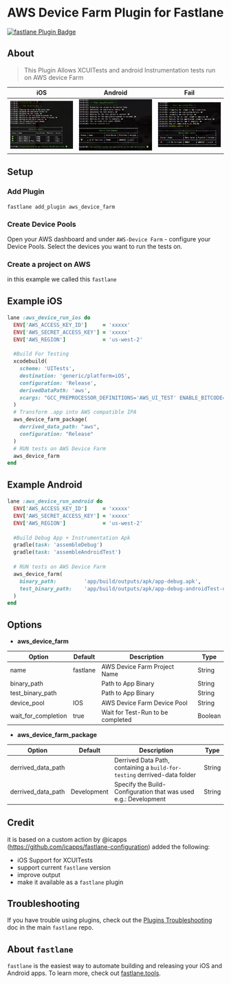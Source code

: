 # AWS Device Farm Plugin for Fastlane

[![fastlane Plugin Badge](https://rawcdn.githack.com/fastlane/fastlane/master/fastlane/assets/plugin-badge.svg)](https://rubygems.org/gems/fastlane-plugin-sharethemeal)


## About
> This Plugin Allows XCUITests and android Instrumentation tests run on AWS device Farm


| iOS | Android | Fail |
|----------|-------------|-------------|
| ![Screenshot](assets/screen_done.png) |  ![Screenshot](assets/screen_don_android.png)| ![Screenshot](assets/fail.png) |




## Setup
### Add Plugin
```
fastlane add_plugin aws_device_farm
```

### Create Device Pools
Open your AWS dashboard and under `AWS-Device Farm` - configure your Device Pools.
Select the devices you want to run the tests on.


### Create a project on AWS
in this example we called this `fastlane`

## Example iOS

```ruby
lane :aws_device_run_ios do
  ENV['AWS_ACCESS_KEY_ID']     = 'xxxxx'
  ENV['AWS_SECRET_ACCESS_KEY'] = 'xxxxx'
  ENV['AWS_REGION']            = 'us-west-2'
  
  #Build For Testing
  xcodebuild(
    scheme: 'UITests',
    destination: 'generic/platform=iOS',
    configuration: 'Release',
    derivedDataPath: 'aws',
    xcargs: "GCC_PREPROCESSOR_DEFINITIONS='AWS_UI_TEST' ENABLE_BITCODE=NO CODE_SIGN_IDENTITY="" CODE_SIGNING_REQUIRED=NO build-for-testing"
  )
  # Transform .app into AWS compatible IPA
  aws_device_farm_package(
    derrived_data_path: "aws",
    configuration: "Release"
  )
  # RUN tests on AWS Device Farm
  aws_device_farm
end
```


## Example Android

```ruby
lane :aws_device_run_android do
  ENV['AWS_ACCESS_KEY_ID']     = 'xxxxx'
  ENV['AWS_SECRET_ACCESS_KEY'] = 'xxxxx'
  ENV['AWS_REGION']            = 'us-west-2'

  #Build Debug App + Instrumentation Apk
  gradle(task: 'assembleDebug')
  gradle(task: 'assembleAndroidTest')

  # RUN tests on AWS Device Farm
  aws_device_farm(
    binary_path:         'app/build/outputs/apk/app-debug.apk',
    test_binary_path:    'app/build/outputs/apk/app-debug-androidTest-unaligned.apk'
  )
end
```

## Options

 * **aws_device_farm**
 
|  Option |  Default  |  Description |  Type |
|---|---|---|---|
|  name |  fastlane  |  AWS Device Farm Project Name |  String |
|  binary_path |    |  Path to App Binary |  String |
|  test_binary_path |    |  Path to App Binary |  String |
|  device_pool | IOS | AWS Device Farm Device Pool | String |
|  wait_for_completion | true | Wait for Test-Run to be completed | Boolean |



* **aws_device_farm_package**

|  Option |  Default  |  Description |  Type |
|---|---|---|---|
|  derrived_data_path |    |  Derrived Data Path, containing a `build-for-testing` derrived-data folder |  String |
|  derrived_data_path |  Development   |  Specify the Build-Configuration that was used e.g.: Development |  String |



## Credit
it is based on a custom action by @icapps (https://github.com/icapps/fastlane-configuration)
added the following:
  * iOS Support for XCUITests
  * support current `fastlane` version
  * improve output
  * make it available as a `fastlane` plugin
  

## Troubleshooting

If you have trouble using plugins, check out the [Plugins Troubleshooting](https://github.com/fastlane/fastlane/blob/master/fastlane/docs/PluginsTroubleshooting.md) doc in the main `fastlane` repo.


## About `fastlane`

`fastlane` is the easiest way to automate building and releasing your iOS and Android apps. To learn more, check out [fastlane.tools](https://fastlane.tools).
